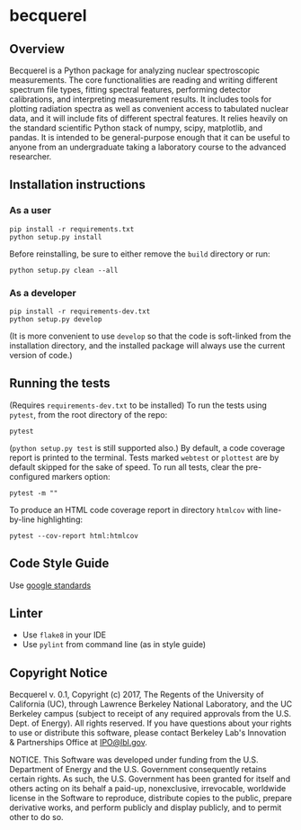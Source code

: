 # becquerel

## Overview

Becquerel is a Python package for analyzing nuclear spectroscopic
measurements. The core functionalities are reading and writing different
spectrum file types, fitting spectral features, performing detector
calibrations, and interpreting measurement results. It includes tools for
plotting radiation spectra as well as convenient access to tabulated nuclear
data, and it will include fits of different spectral features. It relies
heavily on the standard scientific Python stack of numpy, scipy, matplotlib,
and pandas. It is intended to be general-purpose enough that it can be useful
to anyone from an undergraduate taking a laboratory course to the advanced
researcher.

## Installation instructions

### As a user

```
pip install -r requirements.txt
python setup.py install
```

Before reinstalling, be sure to either remove the ```build``` directory
or run:

```
python setup.py clean --all
```

### As a developer

```
pip install -r requirements-dev.txt
python setup.py develop
```

(It is more convenient to use `develop` so that the code is soft-linked
from the installation directory, and the installed package will always use
the current version of code.)

## Running the tests

(Requires `requirements-dev.txt` to be installed)
To run the tests using `pytest`, from the root directory of the repo:

```
pytest
```

(`python setup.py test` is still supported also.)
By default, a code coverage report is printed to the terminal.
Tests marked `webtest` or `plottest` are by default skipped for the sake of
speed. To run all tests, clear the pre-configured markers option:

```
pytest -m ""
```

To produce an HTML code coverage report in directory `htmlcov`
with line-by-line highlighting:

```
pytest --cov-report html:htmlcov
```

## Code Style Guide

Use [google standards](https://google.github.io/styleguide/pyguide.html)

## Linter

* Use `flake8` in your IDE
* Use `pylint` from command line (as in style guide)

## Copyright Notice
Becquerel v. 0.1, Copyright (c) 2017, The Regents of the University of California (UC), through Lawrence Berkeley National Laboratory, and the UC Berkeley campus (subject to receipt of any required approvals from the U.S. Dept. of Energy). All rights reserved.
If you have questions about your rights to use or distribute this software, please contact Berkeley Lab's Innovation & Partnerships Office at  IPO@lbl.gov.

NOTICE.  This Software was developed under funding from the U.S. Department of Energy and the U.S. Government consequently retains certain rights.  As such, the U.S. Government has been granted for itself and others acting on its behalf a paid-up, nonexclusive, irrevocable, worldwide license in the Software to reproduce, distribute copies to the public, prepare derivative works, and perform publicly and display publicly, and to permit other to do so.
